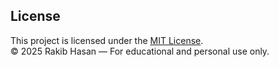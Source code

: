 ## License

This project is licensed under the [MIT License](LICENSE).  
© 2025 Rakib Hasan — For educational and personal use only.
